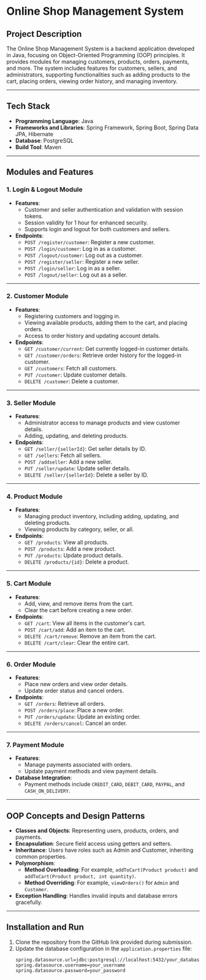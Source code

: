 # Online Shop Management System

## Project Description

The Online Shop Management System is a backend application developed in Java, focusing on Object-Oriented Programming (OOP) principles. It provides modules for managing customers, products, orders, payments, and more. The system includes features for customers, sellers, and administrators, supporting functionalities such as adding products to the cart, placing orders, viewing order history, and managing inventory.

---

## Tech Stack

- **Programming Language**: Java
- **Frameworks and Libraries**: Spring Framework, Spring Boot, Spring Data JPA, Hibernate
- **Database**: PostgreSQL
- **Build Tool**: Maven

---

## Modules and Features

### 1. **Login & Logout Module**
- **Features**:
    - Customer and seller authentication and validation with session tokens.
    - Session validity for 1 hour for enhanced security.
    - Supports login and logout for both customers and sellers.
- **Endpoints**:
    - `POST /register/customer`: Register a new customer.
    - `POST /login/customer`: Log in as a customer.
    - `POST /logout/customer`: Log out as a customer.
    - `POST /register/seller`: Register a new seller.
    - `POST /login/seller`: Log in as a seller.
    - `POST /logout/seller`: Log out as a seller.

---

### 2. **Customer Module**
- **Features**:
    - Registering customers and logging in.
    - Viewing available products, adding them to the cart, and placing orders.
    - Access to order history and updating account details.
- **Endpoints**:
    - `GET /customer/current`: Get currently logged-in customer details.
    - `GET /customer/orders`: Retrieve order history for the logged-in customer.
    - `GET /customers`: Fetch all customers.
    - `PUT /customer`: Update customer details.
    - `DELETE /customer`: Delete a customer.

---

### 3. **Seller Module**
- **Features**:
    - Administrator access to manage products and view customer details.
    - Adding, updating, and deleting products.
- **Endpoints**:
    - `GET /seller/{sellerId}`: Get seller details by ID.
    - `GET /sellers`: Fetch all sellers.
    - `POST /addseller`: Add a new seller.
    - `PUT /seller/update`: Update seller details.
    - `DELETE /seller/{sellerId}`: Delete a seller by ID.

---

### 4. **Product Module**
- **Features**:
    - Managing product inventory, including adding, updating, and deleting products.
    - Viewing products by category, seller, or all.
- **Endpoints**:
    - `GET /products`: View all products.
    - `POST /products`: Add a new product.
    - `PUT /products`: Update product details.
    - `DELETE /products/{id}`: Delete a product.

---

### 5. **Cart Module**
- **Features**:
    - Add, view, and remove items from the cart.
    - Clear the cart before creating a new order.
- **Endpoints**:
    - `GET /cart`: View all items in the customer's cart.
    - `POST /cart/add`: Add an item to the cart.
    - `DELETE /cart/remove`: Remove an item from the cart.
    - `DELETE /cart/clear`: Clear the entire cart.

---

### 6. **Order Module**
- **Features**:
    - Place new orders and view order details.
    - Update order status and cancel orders.
- **Endpoints**:
    - `GET /orders`: Retrieve all orders.
    - `POST /orders/place`: Place a new order.
    - `PUT /orders/update`: Update an existing order.
    - `DELETE /orders/cancel`: Cancel an order.

---

### 7. **Payment Module**
- **Features**:
    - Manage payments associated with orders.
    - Update payment methods and view payment details.
- **Database Integration**:
    - Payment methods include `CREDIT_CARD`, `DEBIT_CARD`, `PAYPAL`, and `CASH_ON_DELIVERY`.

---

## OOP Concepts and Design Patterns

- **Classes and Objects**: Representing users, products, orders, and payments.
- **Encapsulation**: Secure field access using getters and setters.
- **Inheritance**: Users have roles such as Admin and Customer, inheriting common properties.
- **Polymorphism**:
    - **Method Overloading**: For example, `addToCart(Product product)` and `addToCart(Product product, int quantity)`.
    - **Method Overriding**: For example, `viewOrders()` for `Admin` and `Customer`.
- **Exception Handling**: Handles invalid inputs and database errors gracefully.

---

## Installation and Run

1. Clone the repository from the GitHub link provided during submission.
2. Update the database configuration in the `application.properties` file:
   ```properties
   spring.datasource.url=jdbc:postgresql://localhost:5432/your_database
   spring.datasource.username=your_username
   spring.datasource.password=your_password
